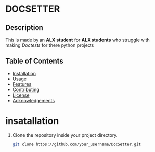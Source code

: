 # DOCSETTER

## Description
This is made by an **ALX student** for **ALX students** who struggle with making *Doctests* for there python projects

## Table of Contents

- [Installation](#installation)
- [Usage](#usage)
- [Features](#features)
- [Contributing](#contributing)
- [License](#license)
- [Acknowledgements](#acknowledgements)


# insatallation
1. Clone the repository inside your project directory.
	```bash
	git clone https://github.com/your_username/DocSetter.git





<!-- ** IMPORTANT ** :
- If you need to add more tests just copy any part from (::) to the next (::) and past
it underneath your last test.

- Press and change the dots (...), type YOUR function requirement.
	(Make sure to fill all the ...)

- Error handling is at the end of the file.
	* Make sure to add (:) a colon after your Error name its a MOST.
	Example:
		Traceback (most recent call last):
		ValueError: <--- (if this colon is missing doctest will not process your code) -->